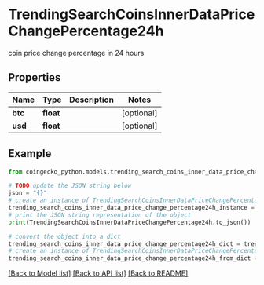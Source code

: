 # TrendingSearchCoinsInnerDataPriceChangePercentage24h

coin price change percentage in 24 hours

## Properties

Name | Type | Description | Notes
------------ | ------------- | ------------- | -------------
**btc** | **float** |  | [optional] 
**usd** | **float** |  | [optional] 

## Example

```python
from coingecko_python.models.trending_search_coins_inner_data_price_change_percentage24h import TrendingSearchCoinsInnerDataPriceChangePercentage24h

# TODO update the JSON string below
json = "{}"
# create an instance of TrendingSearchCoinsInnerDataPriceChangePercentage24h from a JSON string
trending_search_coins_inner_data_price_change_percentage24h_instance = TrendingSearchCoinsInnerDataPriceChangePercentage24h.from_json(json)
# print the JSON string representation of the object
print(TrendingSearchCoinsInnerDataPriceChangePercentage24h.to_json())

# convert the object into a dict
trending_search_coins_inner_data_price_change_percentage24h_dict = trending_search_coins_inner_data_price_change_percentage24h_instance.to_dict()
# create an instance of TrendingSearchCoinsInnerDataPriceChangePercentage24h from a dict
trending_search_coins_inner_data_price_change_percentage24h_from_dict = TrendingSearchCoinsInnerDataPriceChangePercentage24h.from_dict(trending_search_coins_inner_data_price_change_percentage24h_dict)
```
[[Back to Model list]](../README.md#documentation-for-models) [[Back to API list]](../README.md#documentation-for-api-endpoints) [[Back to README]](../README.md)


